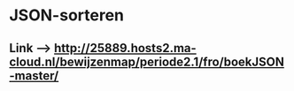 # JSON-sorteren

## Link --> http://25889.hosts2.ma-cloud.nl/bewijzenmap/periode2.1/fro/boekJSON-master/

